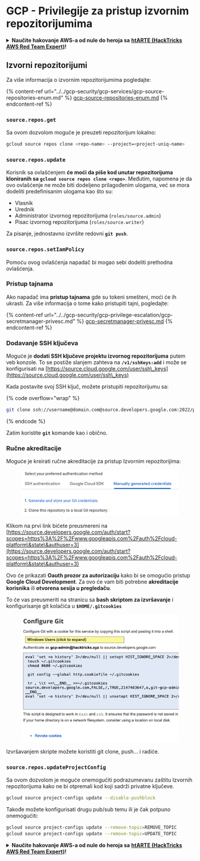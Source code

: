 # GCP - Privilegije za pristup izvornim repozitorijumima

<details>

<summary><strong>Naučite hakovanje AWS-a od nule do heroja sa</strong> <a href="https://training.hacktricks.xyz/courses/arte"><strong>htARTE (HackTricks AWS Red Team Expert)</strong></a><strong>!</strong></summary>

Drugi načini podrške HackTricks-u:

* Ako želite da vidite **vašu kompaniju reklamiranu na HackTricks-u** ili **preuzmete HackTricks u PDF formatu**, proverite [**SUBSCRIPTION PLANS**](https://github.com/sponsors/carlospolop)!
* Nabavite [**zvanični PEASS & HackTricks swag**](https://peass.creator-spring.com)
* Otkrijte [**The PEASS Family**](https://opensea.io/collection/the-peass-family), našu kolekciju ekskluzivnih [**NFT-ova**](https://opensea.io/collection/the-peass-family)
* **Pridružite se** 💬 [**Discord grupi**](https://discord.gg/hRep4RUj7f) ili [**telegram grupi**](https://t.me/peass) ili nas **pratite** na **Twitter-u** 🐦 [**@hacktricks_live**](https://twitter.com/hacktricks_live)**.**
* **Podelite svoje hakovanje trikove slanjem PR-ova na** [**HackTricks**](https://github.com/carlospolop/hacktricks) i [**HackTricks Cloud**](https://github.com/carlospolop/hacktricks-cloud) github repozitorijume.

</details>

## Izvorni repozitorijumi

Za više informacija o izvornim repozitorijumima pogledajte:

{% content-ref url="../../gcp-security/gcp-services/gcp-source-repositories-enum.md" %}
[gcp-source-repositories-enum.md](../../gcp-security/gcp-services/gcp-source-repositories-enum.md)
{% endcontent-ref %}

### `source.repos.get`

Sa ovom dozvolom moguće je preuzeti repozitorijum lokalno:
```bash
gcloud source repos clone <repo-name> --project=<project-uniq-name>
```
### `source.repos.update`

Korisnik sa ovlašćenjem **će moći da piše kod unutar repozitorijuma kloniranih sa `gcloud source repos clone <repo>`**. Međutim, napomena je da ovo ovlašćenje ne može biti dodeljeno prilagođenim ulogama, već se mora dodeliti predefinisanim ulogama kao što su:

* Vlasnik
* Urednik
* Administrator izvornog repozitorijuma (`roles/source.admin`)
* Pisac izvornog repozitorijuma (`roles/source.writer`)

Za pisanje, jednostavno izvršite redovni **`git push`**.

### `source.repos.setIamPolicy`

Pomoću ovog ovlašćenja napadač bi mogao sebi dodeliti prethodna ovlašćenja.

### Pristup tajnama

Ako napadač ima **pristup tajnama** gde su tokeni smešteni, moći će ih ukrasti. Za više informacija o tome kako pristupiti tajni, pogledajte:

{% content-ref url="../../gcp-security/gcp-privilege-escalation/gcp-secretmanager-privesc.md" %}
[gcp-secretmanager-privesc.md](../../gcp-security/gcp-privilege-escalation/gcp-secretmanager-privesc.md)
{% endcontent-ref %}

### Dodavanje SSH ključeva

Moguće je **dodati SSH ključeve projektu izvornog repozitorijuma** putem veb konzole. To se postiže slanjem zahteva na **`/v1/sshKeys:add`** i može se konfigurisati na [https://source.cloud.google.com/user/ssh\_keys](https://source.cloud.google.com/user/ssh\_keys)

Kada postavite svoj SSH ključ, možete pristupiti repozitorijumu sa:

{% code overflow="wrap" %}
```bash
git clone ssh://username@domain.com@source.developers.google.com:2022/p/<proj-name>/r/<repo-name>
```
{% endcode %}

Zatim koristite **`git`** komande kao i obično.

### Ručne akreditacije

Moguće je kreirati ručne akreditacije za pristup Izvornim repozitorijima:

<figure><img src="../../../.gitbook/assets/image (135).png" alt=""><figcaption></figcaption></figure>

Klikom na prvi link bićete preusmereni na [https://source.developers.google.com/auth/start?scopes=https%3A%2F%2Fwww.googleapis.com%2Fauth%2Fcloud-platform\&state\&authuser=3](https://source.developers.google.com/auth/start?scopes=https%3A%2F%2Fwww.googleapis.com%2Fauth%2Fcloud-platform\&state\&authuser=3)

Ovo će prikazati **Oauth prozor za autorizaciju** kako bi se omogućio pristup **Google Cloud Development**. Za ovo će vam biti potrebne **akreditacije korisnika** ili **otvorena sesija u pregledaču**.

To će vas preusmeriti na stranicu sa **bash skriptom za izvršavanje** i konfigurisanje git kolačića u **`$HOME/.gitcookies`**

<figure><img src="../../../.gitbook/assets/image (134).png" alt=""><figcaption></figcaption></figure>

Izvršavanjem skripte možete koristiti git clone, push... i radiće.

### `source.repos.updateProjectConfig`

Sa ovom dozvolom je moguće onemogućiti podrazumevanu zaštitu Izvornih repozitorijuma kako ne bi otpremali kod koji sadrži privatne ključeve.
```bash
gcloud source project-configs update --disable-pushblock
```
Takođe možete konfigurisati drugu pub/sub temu ili je čak potpuno onemogućiti:
```bash
gcloud source project-configs update --remove-topic=REMOVE_TOPIC
gcloud source project-configs update --remove-topic=UPDATE_TOPIC
```
<details>

<summary><strong>Naučite hakovanje AWS-a od nule do heroja sa</strong> <a href="https://training.hacktricks.xyz/courses/arte"><strong>htARTE (HackTricks AWS Red Team Expert)</strong></a><strong>!</strong></summary>

Drugi načini podrške HackTricks-u:

* Ako želite da vidite **vašu kompaniju reklamiranu na HackTricks-u** ili **preuzmete HackTricks u PDF formatu** proverite [**PLANOVE ZA PRETPLATU**](https://github.com/sponsors/carlospolop)!
* Nabavite [**zvanični PEASS & HackTricks swag**](https://peass.creator-spring.com)
* Otkrijte [**The PEASS Family**](https://opensea.io/collection/the-peass-family), našu kolekciju ekskluzivnih [**NFT-ova**](https://opensea.io/collection/the-peass-family)
* **Pridružite se** 💬 [**Discord grupi**](https://discord.gg/hRep4RUj7f) ili [**telegram grupi**](https://t.me/peass) ili nas **pratite** na **Twitter-u** 🐦 [**@hacktricks_live**](https://twitter.com/hacktricks_live)**.**
* **Podelite svoje hakovanje trikove slanjem PR-ova na** [**HackTricks**](https://github.com/carlospolop/hacktricks) i [**HackTricks Cloud**](https://github.com/carlospolop/hacktricks-cloud) github repozitorijume.

</details>
